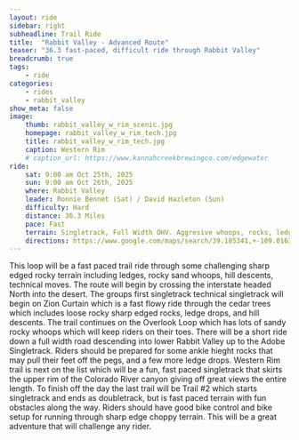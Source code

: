 ```yaml
---
layout: ride
sidebar: right
subheadline: Trail Ride
title:  "Rabbit Valley - Advanced Route"
teaser: "36.3 fast-paced, difficult ride through Rabbit Valley"
breadcrumb: true
tags:
    - ride
categories:
    - rides
    - rabbit_valley
show_meta: false    
image:
    thumb: rabbit_valley_w_rim_scenic.jpg
    homepage: rabbit_valley_w_rim_tech.jpg
    title: rabbit_valley_w_rim_tech.jpg
    caption: Western Rim
    # caption_url: https://www.kannahcreekbrewingco.com/edgewater
ride:
    sat: 9:00 am Oct 25th, 2025
    sun: 9:00 am Oct 26th, 2025
    where: Rabbit Valley
    leader: Ronnie Bennet (Sat) / David Hazleton (Sun)
    difficulty: Hard
    distance: 36.3 Miles
    pace: Fast
    terrain: Singletrack, Full Width OHV. Aggresive whoops, rocks, ledges, and chop, this route has it all.
    directions: https://www.google.com/maps/search/39.185341,+-109.016393?entry=tts&g_ep=EgoyMDI1MDYyMy4yIPu8ASoASAFQAw%3D%3D&skid=09e9bdd6-4ee5-492b-840f-69049c887ed9
---
```

This loop will be a fast paced trail ride through some challenging sharp edged rocky terrain including ledges, rocky sand whoops, hill descents, technical moves. The route will begin by crossing the interstate headed North into the desert. The groups first singletrack  technical singletrack will begin on Zion Curtain which is a fast flowy ride through the cedar trees which includes loose rocky sharp edged rocks, ledge drops, and hill descents. The trail continues on the Overlook Loop which has lots of sandy rocky whoops which will keep riders on their toes. There will be a short ride down a full width road descending into lower Rabbit Valley up to the Adobe Singletrack. Riders should be prepared for some ankle hieght rocks that may pull their feet off the pegs, and a few more ledge drops. Western Rim trail is next on the list which will be a fun, fast paced singletrack that skirts the upper rim of the Colorado River canyon giving off great views the entire length. To finish off the day the last trail will be Trail #2 which starts singletrack and ends as doubletrack, but is fast paced terrain with fun obstacles along the way. Riders should have good bike control and bike setup for running through sharp edge choppy terrain. This will be a great adventure that will challenge any rider. 